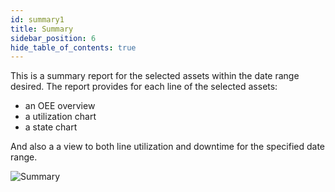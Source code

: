 ```yaml
---
id: summary1
title: Summary
sidebar_position: 6
hide_table_of_contents: true
---
```


This is a summary report for the selected assets within the date range desired.
The report provides for each line of the selected assets:
- an OEE overview
- a utilization chart
- a state chart

And also a a view to both line utilization and downtime for the specified date range.

![Summary](/img/SummaryOverview.png)


